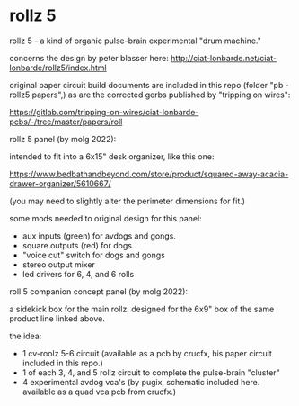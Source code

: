 # rollz 5
 rollz 5 - a kind of organic pulse-brain experimental "drum machine."
 
 concerns the design by peter blasser here:
 http://ciat-lonbarde.net/ciat-lonbarde/rollz5/index.html
 
 original paper circuit build documents are included in this repo (folder "pb - rollz5 papers",) 
 as are the corrected gerbs published by "tripping on wires":
 
 https://gitlab.com/tripping-on-wires/ciat-lonbarde-pcbs/-/tree/master/papers/roll
 
 rollz 5 panel (by molg 2022):
 
 intended to fit into a 6x15" desk organizer, like this one:
 
 https://www.bedbathandbeyond.com/store/product/squared-away-acacia-drawer-organizer/5610667/
 
 (you may need to slightly alter the perimeter dimensions for fit.)
 
 some mods needed to original design for this panel: 
  - aux inputs (green) for avdogs and gongs.
  - square outputs (red) for dogs.
  - "voice cut" switch for dogs and gongs
  - stereo output mixer
  - led drivers for 6, 4, and 6 rolls

 roll 5 companion concept panel (by molg 2022): 
 
 a sidekick box for the main rollz. designed for the 6x9" box of the same product line linked above.
 
 the idea: 
  - 1 cv-roolz 5-6 circuit (available as a pcb by crucfx, his paper circuit included in this repo.)
  - 1 of each 3, 4, and 5 rollz circuit to complete the pulse-brain "cluster"
  - 4 experimental avdog vca's (by pugix, schematic included here. available as a quad vca pcb from crucfx.)
